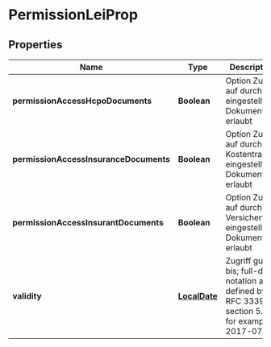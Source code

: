 

# PermissionLeiProp

## Properties

Name | Type | Description | Notes
------------ | ------------- | ------------- | -------------
**permissionAccessHcpoDocuments** | **Boolean** | Option Zugriff auf durch LEI eingestellte Dokumente erlaubt |  [optional]
**permissionAccessInsuranceDocuments** | **Boolean** | Option Zugriff auf durch Kostentraeger eingestellte Dokumente erlaubt |  [optional]
**permissionAccessInsurantDocuments** | **Boolean** | Option Zugriff auf durch Versicherte eingestellte Dokumente erlaubt |  [optional]
**validity** | [**LocalDate**](LocalDate.md) | Zugriff gueltig bis; full-date notation as defined by RFC 3339, section 5.6, for example, 2017-07-21 | 



